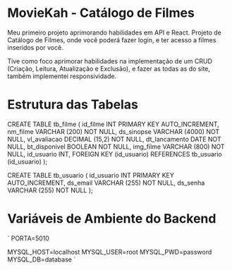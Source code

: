 # MovieKah - Catálogo de Filmes

Meu primeiro projeto aprimorando habilidades em API e React. Projeto de Catálogo de Filmes, onde você poderá fazer login, e ter acesso a filmes inseridos por você. 

Tive como foco aprimorar habilidades na implementação de um CRUD (Criação, Leitura, Atualização e Exclusão), e fazer as todas as do site, também implementei responsividade.


 # Estrutura das Tabelas
CREATE TABLE tb_filme (
  id_filme			  INT PRIMARY KEY AUTO_INCREMENT,
  nm_filme			  VARCHAR (200) NOT NULL,
  ds_sinopse			VARCHAR (4000) NOT NULL,
  vl_avaliacao 		DECIMAL (15,2) NOT NULL,
  dt_lancamento		DATE NOT NULL,
  bt_disponivel		BOOLEAN NOT NULL,
  img_filme			  VARCHAR (800) NOT NULL,
  id_usuario			INT,
  FOREIGN KEY (id_usuario) REFERENCES tb_usuario (id_usuario)
);

CREATE TABLE tb_usuario (
  id_usuario		INT PRIMARY KEY AUTO_INCREMENT,
  ds_email		  VARCHAR (255) NOT NULL,
  ds_senha 		  VARCHAR (255) NOT NULL
);


 # Variáveis de Ambiente do Backend
`
PORTA=5010

MYSQL_HOST=localhost
MYSQL_USER=root
MYSQL_PWD=password
MYSQL_DB=database
`
